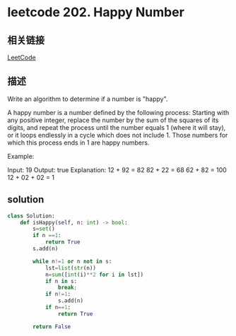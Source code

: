 # leetcode 202. Happy Number

## 相关链接

[LeetCode](https://leetcode.com/problems/happy-number/)

## 描述

Write an algorithm to determine if a number is "happy".

A happy number is a number defined by the following process: Starting with any positive integer, replace the number by the sum of the squares of its digits, and repeat the process until the number equals 1 (where it will stay), or it loops endlessly in a cycle which does not include 1. Those numbers for which this process ends in 1 are happy numbers.

Example:

Input: 19
Output: true
Explanation:
12 + 92 = 82
82 + 22 = 68
62 + 82 = 100
12 + 02 + 02 = 1

## solution

```python
class Solution:
    def isHappy(self, n: int) -> bool:
        s=set()
        if n ==1:
            return True
        s.add(n)

        while n!=1 or n not in s:
            lst=list(str(n))
            n=sum([int(i)**2 for i in lst])
            if n in s:
                break;
            if n!=1:
                s.add(n)
            if n==1:
                return True

        return False
```